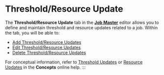 # Threshold/Resource Update

The **Threshold/Resource Update** tab in the **[Job Master](Using-Job-Master.md)** editor allows you to define and
maintain threshold and resource updates related to a job. Within the
tab, you will be able to:

- [Add Threshold/Resource     Updates](Adding-Threshold-and-Resource-Updates.md)
- [Edit Threshold/Resource     Updates](Editing-Threshold-and-Resouce-Updates.md)
- [Delete Threshold/Resource     Updates](Deleting-Threshold-and-Resource-Updates.md)

For conceptual information, refer to [Threshold Updates](../../../job-components/threshold-resource-updates.md#threshold-updates)
 or [Resource Updates](../../../job-components/threshold-resource-updates.md#resource-updates)
 in the **Concepts** online help.
:::
